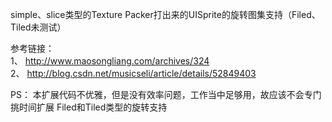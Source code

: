 simple、slice类型的Texture Packer打出来的UISprite的旋转图集支持（Filed、Tiled未测试）

参考链接：<br />
  1、 http://www.maosongliang.com/archives/324 <br />
  2、 http://blog.csdn.net/musicseli/article/details/52849403<br />
  
PS：
本扩展代码不优雅，但是没有效率问题，工作当中足够用，故应该不会专门挑时间扩展 Filed和Tiled类型的旋转支持
